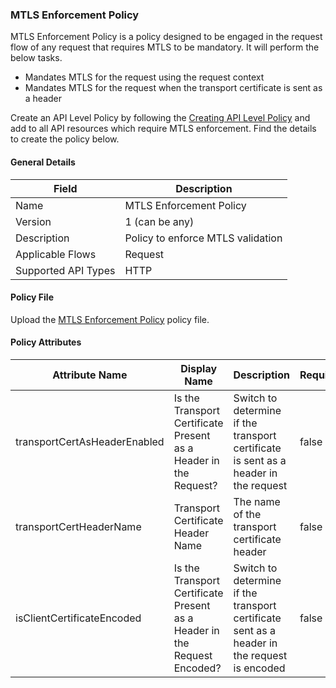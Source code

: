 ### MTLS Enforcement Policy

MTLS Enforcement Policy is a policy designed to be engaged in the request flow of any request that requires MTLS to be mandatory. It will perform the below tasks.

- Mandates MTLS for the request using the request context
- Mandates MTLS for the request when the transport certificate is sent as a header

Create an API Level Policy by following the [Creating API Level Policy](../learn/create-policies.md) and add to all API resources which require MTLS enforcement. Find the details to create the policy below.

#### General Details

| Field | Description                    |
| ----- |--------------------------------|
| Name | MTLS Enforcement Policy        |
| Version | 1 (can be any)                 |
| Description | Policy to enforce MTLS validation |
| Applicable Flows | Request                        |
| Supported API Types | HTTP                           |

#### Policy File

Upload the [MTLS Enforcement Policy](https://github.com/wso2/financial-services-apim-mediation-policies/blob/main/common/mtls-enforcement/mtlsEnforcementPolicy.j2) policy file.

#### Policy Attributes

| Attribute Name              | Display Name                                                        | Description                                                                                         | Required | Type    | Example Values                  |
|-----------------------------|---------------------------------------------------------------------|-----------------------------------------------------------------------------------------------------|----------|---------|--------------------------------|
| transportCertAsHeaderEnabled | Is the Transport Certificate Present as a Header in the Request?    | Switch to determine if the transport certificate is sent as a header in the request                | false    | Boolean |                                |
| transportCertHeaderName     | Transport Certificate Header Name                                   | The name of the transport certificate header                                                       | false    | String  | x-wso2-client-certificate       |
| isClientCertificateEncoded  | Is the Transport Certificate Present as a Header in the Request Encoded? | Switch to determine if the transport certificate sent as a header in the request is encoded | false    | Boolean |                                |

